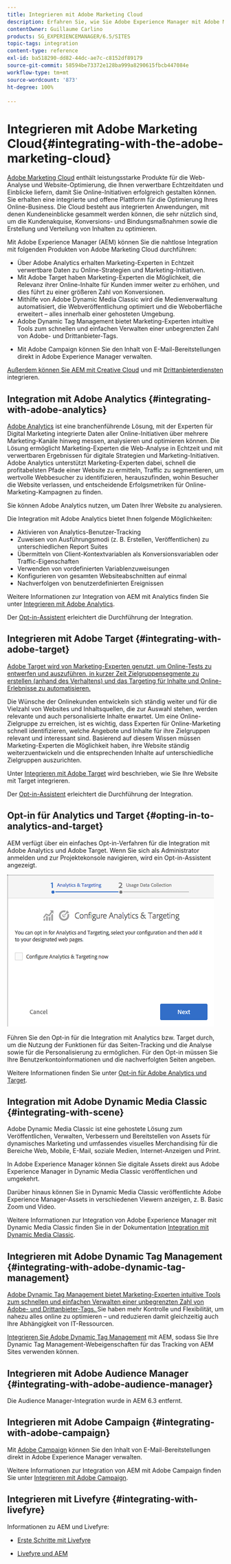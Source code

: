```yaml
---
title: Integrieren mit Adobe Marketing Cloud
description: Erfahren Sie, wie Sie Adobe Experience Manager mit Adobe Marketing Cloud integrieren.
contentOwner: Guillaume Carlino
products: SG_EXPERIENCEMANAGER/6.5/SITES
topic-tags: integration
content-type: reference
exl-id: ba518290-dd82-44dc-ae7c-c8152df89179
source-git-commit: 58594be73372e128ba999a8290615fbcb447084e
workflow-type: tm+mt
source-wordcount: '873'
ht-degree: 100%

---
```


# Integrieren mit Adobe Marketing Cloud{#integrating-with-the-adobe-marketing-cloud}

[Adobe Marketing Cloud](https://www.adobe.com/solutions/digital-marketing.html) enthält leistungsstarke Produkte für die Web-Analyse und Website-Optimierung, die Ihnen verwertbare Echtzeitdaten und Einblicke liefern, damit Sie Online-Initiativen erfolgreich gestalten können. Sie erhalten eine integrierte und offene Plattform für die Optimierung Ihres Online-Business. Die Cloud besteht aus integrierten Anwendungen, mit denen Kundeneinblicke gesammelt werden können, die sehr nützlich sind, um die Kundenakquise, Konversions- und Bindungsmaßnahmen sowie die Erstellung und Verteilung von Inhalten zu optimieren.

Mit Adobe Experience Manager (AEM) können Sie die nahtlose Integration mit folgenden Produkten von Adobe Marketing Cloud durchführen:

* Über Adobe Analytics erhalten Marketing-Experten in Echtzeit verwertbare Daten zu Online-Strategien und Marketing-Initiativen.
* Mit Adobe Target haben Marketing-Experten die Möglichkeit, die Relevanz ihrer Online-Inhalte für Kunden immer weiter zu erhöhen, und dies führt zu einer größeren Zahl von Konversionen.
* Mithilfe von Adobe Dynamic Media Classic wird die Medienverwaltung automatisiert, die Webveröffentlichung optimiert und die Weboberfläche erweitert – alles innerhalb einer gehosteten Umgebung.
* Adobe Dynamic Tag Management bietet Marketing-Experten intuitive Tools zum schnellen und einfachen Verwalten einer unbegrenzten Zahl von Adobe- und Drittanbieter-Tags.
<!-- Search&Promote is end of life as of September 1, 2022 * Adobe Search&Promote gives marketers the ability to control and optimize the search results on their sites. -->
* Mit Adobe Campaign können Sie den Inhalt von E-Mail-Bereitstellungen direkt in Adobe Experience Manager verwalten.

[Außerdem können Sie AEM mit Creative Cloud](/help/assets/aem-cc-integration-best-practices.md) und mit [Drittanbieterdiensten](/help/sites-administering/third-party-services.md) integrieren.

## Integration mit Adobe Analytics {#integrating-with-adobe-analytics}

[Adobe Analytics](https://www.omniture.com/de/products/analytics/sitecatalyst) ist eine branchenführende Lösung, mit der Experten für Digital Marketing integrierte Daten aller Online-Initiativen über mehrere Marketing-Kanäle hinweg messen, analysieren und optimieren können. Die Lösung ermöglicht Marketing-Experten die Web-Analyse in Echtzeit und mit verwertbaren Ergebnissen für digitale Strategien und Marketing-Initiativen. Adobe Analytics unterstützt Marketing-Experten dabei, schnell die profitabelsten Pfade einer Website zu ermitteln, Traffic zu segmentieren, um wertvolle Webbesucher zu identifizieren, herauszufinden, wohin Besucher die Website verlassen, und entscheidende Erfolgsmetriken für Online-Marketing-Kampagnen zu finden.

Sie können Adobe Analytics nutzen, um Daten Ihrer Website zu analysieren.

Die Integration mit Adobe Analytics bietet Ihnen folgende Möglichkeiten:

* Aktivieren von Analytics-Benutzer-Tracking
* Zuweisen von Ausführungsmodi (z. B. Erstellen, Veröffentlichen) zu unterschiedlichen Report Suites
* Übermitteln von Client-Kontextvariablen als Konversionsvariablen oder Traffic-Eigenschaften
* Verwenden von vordefinierten Variablenzuweisungen
* Konfigurieren von gesamten Websiteabschnitten auf einmal
* Nachverfolgen von benutzerdefinierten Ereignissen

Weitere Informationen zur Integration von AEM mit Analytics finden Sie unter [Integrieren mit Adobe Analytics](/help/sites-administering/adobeanalytics.md).

Der [Opt-in-Assistent](/help/sites-administering/opt-in.md) erleichtert die Durchführung der Integration.

## Integrieren mit Adobe Target {#integrating-with-adobe-target}

[Adobe Target wird von Marketing-Experten genutzt, um Online-Tests zu entwerfen und auszuführen, in kurzer Zeit Zielgruppensegmente zu erstellen (anhand des Verhaltens) und das Targeting für Inhalte und Online-Erlebnisse zu automatisieren.](https://www.omniture.com/de/products/conversion/test-and-target)

Die Wünsche der Onlinekunden entwickeln sich ständig weiter und für die Vielzahl von Websites und Inhaltsquellen, die zur Auswahl stehen, werden relevante und auch personalisierte Inhalte erwartet. Um eine Online-Zielgruppe zu erreichen, ist es wichtig, dass Experten für Online-Marketing schnell identifizieren, welche Angebote und Inhalte für ihre Zielgruppen relevant und interessant sind. Basierend auf diesem Wissen müssen Marketing-Experten die Möglichkeit haben, ihre Website ständig weiterzuentwickeln und die entsprechenden Inhalte auf unterschiedliche Zielgruppen auszurichten.

Unter [Integrieren mit Adobe Target](/help/sites-administering/target.md) wird beschrieben, wie Sie Ihre Website mit Target integrieren.

Der [Opt-in-Assistent](/help/sites-administering/opt-in.md) erleichtert die Durchführung der Integration.

## Opt-in für Analytics und Target {#opting-in-to-analytics-and-target}

AEM verfügt über ein einfaches Opt-in-Verfahren für die Integration mit Adobe Analytics und Adobe Target. Wenn Sie sich als Administrator anmelden und zur Projektekonsole navigieren, wird ein Opt-in-Assistent angezeigt.

![chlimage_1-107](assets/chlimage_1-107a.png)

Führen Sie den Opt-in für die Integration mit Analytics bzw. Target durch, um die Nutzung der Funktionen für das Seiten-Tracking und die Analyse sowie für die Personalisierung zu ermöglichen. Für den Opt-in müssen Sie Ihre Benutzerkontoinformationen und die nachverfolgten Seiten angeben.

Weitere Informationen finden Sie unter [Opt-in für Adobe Analytics und Target](/help/sites-administering/opt-in.md).

## Integration mit Adobe Dynamic Media Classic {#integrating-with-scene}

Adobe Dynamic Media Classic ist eine gehostete Lösung zum Veröffentlichen, Verwalten, Verbessern und Bereitstellen von Assets für dynamisches Marketing und umfassendes visuelles Merchandising für die Bereiche Web, Mobile, E-Mail, soziale Medien, Internet-Anzeigen und Print.

In Adobe Experience Manager können Sie digitale Assets direkt aus Adobe Experience Manager in Dynamic Media Classic veröffentlichen und umgekehrt.

Darüber hinaus können Sie in Dynamic Media Classic veröffentlichte Adobe Experience Manager-Assets in verschiedenen Viewern anzeigen, z. B. Basic Zoom und Video.

Weitere Informationen zur Integration von Adobe Experience Manager mit Dynamic Media Classic finden Sie in der Dokumentation [Integration mit Dynamic Media Classic](/help/sites-administering/scene7.md).

## Integrieren mit Adobe Dynamic Tag Management {#integrating-with-adobe-dynamic-tag-management}

[Adobe Dynamic Tag Management bietet Marketing-Experten intuitive Tools zum schnellen und einfachen Verwalten einer unbegrenzten Zahl von Adobe- und Drittanbieter-Tags. ](https://www.adobe.com/de/solutions/digital-marketing/dynamic-tag-management.html) Sie haben mehr Kontrolle und Flexibilität, um nahezu alles online zu optimieren – und reduzieren damit gleichzeitig auch Ihre Abhängigkeit von IT-Ressourcen.

[Integrieren Sie Adobe Dynamic Tag Management](/help/sites-administering/dtm.md) mit AEM, sodass Sie Ihre Dynamic Tag Management-Webeigenschaften für das Tracking von AEM Sites verwenden können.

## Integrieren mit Adobe Audience Manager {#integrating-with-adobe-audience-manager}

Die Audience Manager-Integration wurde in AEM 6.3 entfernt.

<!-- Search&Promote is end of life as of September 1, 2022 ## Integrating with Search&Promote {#integrating-with-search-promote} -->

<!-- Search&Promote is end of life as of September 1, 2022 Adobe Search&Promote enables marketers to optimizehow visitors browse, find, compare, and select relevant products and content on web and mobile sites. Businesses can easily promote priority items based on business objectives and visitor intent, as well as automate merchandising and promotions activity via KPI-based triggers or metrics. -->

<!-- Search&Promote is end of life as of September 1, 2022 Adobe Search&Promote is a reliable and scalable hosted site search application, capable of scaling to millions of pages or products, for heavily visited online businesses ranging from retail to news sites. It offers unprecedented levels of marketer control and metrics-based relevance. -->

<!-- Search&Promote is end of life as of September 1, 2022 For information about integrating AEM and Search&Promote, see [Integrating with Adobe Search&Promote](/help/sites-administering/search-and-promote.md). -->

## Integrieren mit Adobe Campaign {#integrating-with-adobe-campaign}

Mit [Adobe Campaign](https://www.adobe.com/de/solutions/campaign-management.html) können Sie den Inhalt von E-Mail-Bereitstellungen direkt in Adobe Experience Manager verwalten.

Weitere Informationen zur Integration von AEM mit Adobe Campaign finden Sie unter [Integrieren mit Adobe Campaign](/help/sites-administering/campaignstandard.md).

## Integrieren mit Livefyre {#integrating-with-livefyre}

Informationen zu AEM und Livefyre:

* [Erste Schritte mit Livefyre](https://answers.livefyre.com/developers/getting-started)

* [Livefyre und AEM](https://answers.livefyre.com/product/livefyre-for-adobe-experience-manager-aem/livefyre-for-adobe-experience-manager/)
